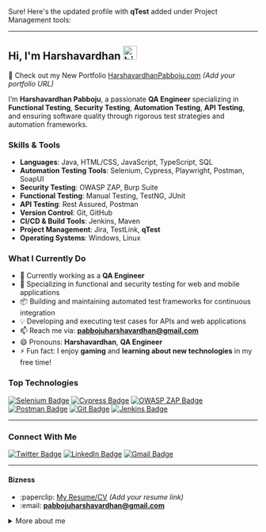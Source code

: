 Sure! Here's the updated profile with **qTest** added under Project Management tools:

---

## Hi, I'm Harshavardhan <img src="https://user-images.githubusercontent.com/1303154/88677602-1635ba80-d120-11ea-84d8-d263ba5fc3c0.gif" width="28px" height="28px" alt="hi">

🚀 Check out my New Portfolio [HarshavardhanPabboju.com](#) *(Add your portfolio URL)*

I’m **Harshavardhan Pabboju**, a passionate **QA Engineer** specializing in **Functional Testing**, **Security Testing**, **Automation Testing**, **API Testing**, and ensuring software quality through rigorous test strategies and automation frameworks.

### Skills & Tools

* **Languages**: Java, HTML/CSS, JavaScript, TypeScript, SQL
* **Automation Testing Tools**: Selenium, Cypress, Playwright, Postman, SoapUI
* **Security Testing**: OWASP ZAP, Burp Suite
* **Functional Testing**: Manual Testing, TestNG, JUnit
* **API Testing**: Rest Assured, Postman
* **Version Control**: Git, GitHub
* **CI/CD & Build Tools**: Jenkins, Maven
* **Project Management**: Jira, TestLink, **qTest**
* **Operating Systems**: Windows, Linux

### What I Currently Do

* 🔭 Currently working as a **QA Engineer**
* 🧪 Specializing in functional and security testing for web and mobile applications
* 📦 Building and maintaining automated test frameworks for continuous integration
* 💡 Developing and executing test cases for APIs and web applications
* 📫 Reach me via: **[pabbojuharshavardhan@gmail.com](mailto:pabbojuharshavardhan@gmail.com)**
* 😄 Pronouns: **Harshavardhan**, **QA Engineer**
* ⚡ Fun fact: I enjoy **gaming** and **learning about new technologies** in my free time!

### Top Technologies

[![Selenium Badge](https://img.shields.io/badge/-Selenium-43B02A?style=for-the-badge\&logo=selenium\&logoColor=white)](#)
[![Cypress Badge](https://img.shields.io/badge/-Cypress-17202C?style=for-the-badge\&logo=cypress\&logoColor=white)](#)
[![OWASP ZAP Badge](https://img.shields.io/badge/-OWASP%20ZAP-7a3c02?style=for-the-badge\&logo=owasp\&logoColor=white)](#)
[![Postman Badge](https://img.shields.io/badge/-Postman-FF6C37?style=for-the-badge\&logo=postman\&logoColor=white)](#)
[![Git Badge](https://img.shields.io/badge/-Git-F05032?style=for-the-badge\&logo=git\&logoColor=white)](#)
[![Jenkins Badge](https://img.shields.io/badge/-Jenkins-D24939?style=for-the-badge\&logo=jenkins\&logoColor=white)](#)

---

### Connect With Me

[![Twitter Badge](https://img.shields.io/badge/-@HarshaQA-1ca0f1?style=flat\&labelColor=1ca0f1\&logo=twitter\&logoColor=white\&link=https://twitter.com/HarshaQA)](https://twitter.com/HarshaQA)
[![LinkedIn Badge](https://img.shields.io/badge/-Harshavardhan-0e76a8?style=flat\&labelColor=0e76a8\&logo=linkedin\&logoColor=white)](https://www.linkedin.com/in/harshavardhan-pabboju/)
[![Gmail Badge](https://img.shields.io/badge/-pabbojuharshavardhan-c0392b?style=flat\&labelColor=c0392b\&logo=gmail\&logoColor=white)](mailto:pabbojuharshavardhan@gmail.com)

---

#### Bizness

* \:paperclip: [My Resume/CV](#) *(Add your resume link)*
* \:email: **[pabbojuharshavardhan@gmail.com](mailto:pabbojuharshavardhan@gmail.com)**


<details>
<summary>More about me</summary>

<br>

I’m passionate about building robust and scalable automation solutions, and I love sharing my knowledge with the QA community. Through writing blogs, creating tutorials, and providing real-world testing examples, I aim to help other engineers achieve the best in **QA** and **Automation Testing**.

#### My Focus Areas:

* **Functional Testing**: Ensuring that all features of an application work as expected
* **Security Testing**: Assessing vulnerabilities and securing applications against malicious threats
* **Automation**: Reducing manual work by creating efficient, scalable automated test scripts
* **API Testing**: Verifying the performance, security, and functionality of APIs

---


</details>

